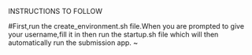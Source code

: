 INSTRUCTIONS TO FOLLOW

#First,run the create_environment.sh file.When you are prompted to give your username,fill it in then run the startup.sh file which will then automatically run the submission app.
~                          
